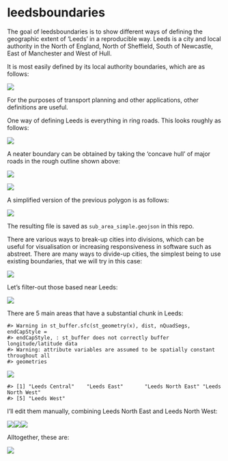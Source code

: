 
<!-- README.md is generated from README.Rmd. Please edit that file -->

# leedsboundaries

<!-- badges: start -->
<!-- badges: end -->

The goal of leedsboundaries is to show different ways of defining the
geographic extent of ‘Leeds’ in a reproducible way. Leeds is a city and
local authority in the North of England, North of Sheffield, South of
Newcastle, East of Manchester and West of Hull.

<!-- To reproduce this document you must have a recent version of R and the following packages loaded: -->

It is most easily defined by its local authority boundaries, which are
as follows:

![](README_files/figure-gfm/unnamed-chunk-3-1.png)<!-- -->

For the purposes of transport planning and other applications, other
definitions are useful.

One way of defining Leeds is everything in ring roads. This looks
roughly as follows:

![](README_files/figure-gfm/unnamed-chunk-4-1.png)<!-- -->

A neater boundary can be obtained by taking the ‘concave hull’ of major
roads in the rough outline shown above:

![](README_files/figure-gfm/unnamed-chunk-6-1.png)<!-- -->

![](README_files/figure-gfm/unnamed-chunk-7-1.png)<!-- -->

A simplified version of the previous polygon is as follows:

![](README_files/figure-gfm/unnamed-chunk-8-1.png)<!-- -->

The resulting file is saved as `sub_area_simple.geojson` in this repo.

There are various ways to break-up cities into divisions, which can be
useful for visualisation or increasing responsiveness in software such
as abstreet. There are many ways to divide-up cities, the simplest being
to use existing boundaries, that we will try in this case:

![](README_files/figure-gfm/unnamed-chunk-11-1.png)<!-- -->

Let’s filter-out those based near Leeds:

![](README_files/figure-gfm/unnamed-chunk-12-1.png)<!-- -->

There are 5 main areas that have a substantial chunk in Leeds:

    #> Warning in st_buffer.sfc(st_geometry(x), dist, nQuadSegs, endCapStyle =
    #> endCapStyle, : st_buffer does not correctly buffer longitude/latitude data
    #> Warning: attribute variables are assumed to be spatially constant throughout all
    #> geometries

![](README_files/figure-gfm/unnamed-chunk-13-1.png)<!-- -->

    #> [1] "Leeds Central"    "Leeds East"       "Leeds North East" "Leeds North West"
    #> [5] "Leeds West"

I’ll edit them manually, combining Leeds North East and Leeds North
West:

![](README_files/figure-gfm/unnamed-chunk-14-1.png)<!-- -->![](README_files/figure-gfm/unnamed-chunk-14-2.png)<!-- -->![](README_files/figure-gfm/unnamed-chunk-14-3.png)<!-- -->

Alltogether, these are:

![](README_files/figure-gfm/unnamed-chunk-15-1.png)<!-- -->
